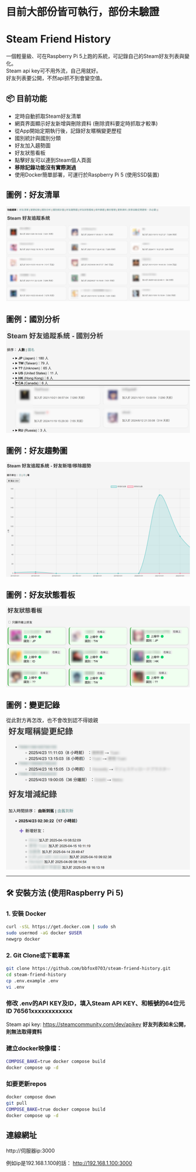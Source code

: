 # 目前大部份皆可執行，部份未驗證

# Steam Friend History

一個輕量級、可在Raspberry Pi 5上跑的系統，可記錄自己的Steam好友列表與變化。  
Steam api key可不用外流，自己用就好。  
好友列表要公開，不然api抓不到會變空值。  

## 📦 目前功能
- 定時自動抓取Steam好友清單
- 網頁界面顯示好友新增與刪除資料 (刪除資料要定時抓取才較準)
- 從App開始定期執行後，記錄好友暱稱變更歷程
- 國別統計與國別分類
- 好友加入趨勢圖
- 好友狀態看板
- 點擊好友可以連到Steam個人頁面
- **移除記錄功能沒有實際測過**
- 使用Docker簡單部署，可運行於Raspberry Pi 5 (使用SSD裝置)

## 圖例：好友清單
![首頁預覽](./docs/index.png)
## 圖例：國別分析
![國別分析](./docs/country.png)
## 圖例：好友趨勢圖
![好友趨勢圖](./docs/trend.png)
## 圖例：好友狀態看板 
![好友狀態看板 ](./docs/status_board.png)
## 圖例：變更記錄 
從此對方再怎改，也不會改到認不得娘親
![變更記錄 ](./docs/history.png)

---

## 🛠️ 安裝方法 (使用Raspberry Pi 5)

### 1. 安裝 Docker
```bash
curl -sSL https://get.docker.com | sudo sh
sudo usermod -aG docker $USER
newgrp docker
```

### 2. Git Clone或下載專案

```bash
git clone https://github.com/bbfox0703/steam-friend-history.git
cd steam-friend-history
cp .env.example .env
vi .env
```

### 修改 .env的API KEY及ID，填入Steam API KEY、和帳號的64位元ID 76561xxxxxxxxxxxx
Steam api key: https://steamcommunity.com/dev/apikey
**好友列表如未公開，則無法取得資料**

### 建立docker映像檔：
```bash
COMPOSE_BAKE=true docker compose build
docker compose up -d
```

### 如要更新repos
```bash
docker compose down
git pull
COMPOSE_BAKE=true docker compose build
docker compose up -d
```

## 連線網址
http://伺服器ip:3000

例如ip是192.168.1.100的話：
http://192.168.1.100:3000